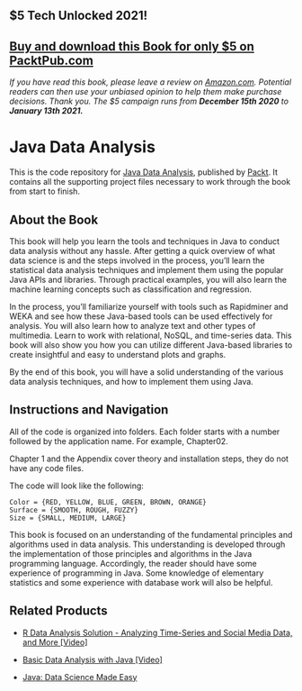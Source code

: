 ## $5 Tech Unlocked 2021!
[Buy and download this Book for only $5 on PacktPub.com](https://www.packtpub.com/product/java-data-analysis/9781787285651)
-----
*If you have read this book, please leave a review on [Amazon.com](https://www.amazon.com/gp/product/1787285650).     Potential readers can then use your unbiased opinion to help them make purchase decisions. Thank you. The $5 campaign         runs from __December 15th 2020__ to __January 13th 2021.__*

# Java Data Analysis
This is the code repository for [Java Data Analysis](https://www.packtpub.com/big-data-and-business-intelligence/java-data-analysis?utm_source=github&utm_medium=repository&utm_campaign=9781787285651), published by [Packt](https://www.packtpub.com/?utm_source=github). It contains all the supporting project files necessary to work through the book from start to finish.
## About the Book
This book will help you learn the tools and techniques in Java to conduct data analysis without any hassle. After getting a quick overview of what data science is and the steps involved in the process, you’ll learn the statistical data analysis techniques and implement them using the popular Java APIs and libraries. Through practical examples, you will also learn the machine learning concepts such as classification and regression.

In the process, you’ll familiarize yourself with tools such as Rapidminer and WEKA and see how these Java-based tools can be used effectively for analysis. You will also learn how to analyze text and other types of multimedia. Learn to work with relational, NoSQL, and time-series data. This book will also show you how you can utilize different Java-based libraries to create insightful and easy to understand plots and graphs.

By the end of this book, you will have a solid understanding of the various data analysis techniques, and how to implement them using Java.
## Instructions and Navigation
All of the code is organized into folders. Each folder starts with a number followed by the application name. For example, Chapter02.

Chapter 1 and the Appendix cover theory and installation steps, they do not have any code files.


The code will look like the following:
```
Color = {RED, YELLOW, BLUE, GREEN, BROWN, ORANGE}
Surface = {SMOOTH, ROUGH, FUZZY}
Size = {SMALL, MEDIUM, LARGE}
```

This book is focused on an understanding of the fundamental principles and algorithms used in data analysis. This understanding is developed through the implementation of those principles and algorithms in the Java programming language. Accordingly, the reader should have some experience of programming in Java. Some knowledge of elementary statistics and some experience with database work will also be helpful.

## Related Products
* [R Data Analysis Solution - Analyzing Time-Series and Social Media Data, and More [Video]](https://www.packtpub.com/big-data-and-business-intelligence/r-data-analysis-solution-–-analyzing-time-series-and-social-media?utm_source=github&utm_medium=repository&utm_campaign=9781788392532)

* [Basic Data Analysis with Java [Video]](https://www.packtpub.com/big-data-and-business-intelligence/basic-data-analysis-java-video?utm_source=github&utm_medium=repository&utm_campaign=9781788392631)

* [Java: Data Science Made Easy](https://www.packtpub.com/big-data-and-business-intelligence/java-data-science-made-easy?utm_source=github&utm_medium=repository&utm_campaign=9781788475655)


